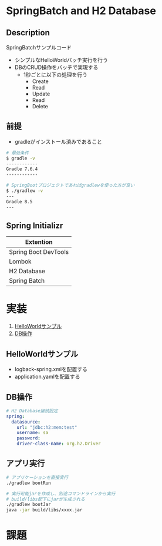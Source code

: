 # SpringBatch and H2 Database

## Description
SpringBatchサンプルコード

- シンプルなHelloWorldバッチ実行を行う
- DBのCRUD操作をバッチで実現する
  - 1秒ごとに以下の処理を行う
    - Create
    - Read
    - Update
    - Read
    - Delete

## 前提
- gradleがインストール済みであること
```bash
# 最低条件
$ gradle -v
------------
Gradle 7.6.4
------------

# SpringBootプロジェクトであればgradlewを使った方が良い
$ ./gradlew -v
---
Gradle 8.5
---
```

## Spring Initializr
|Extention|
|--|
|Spring Boot DevTools|
|Lombok|
|H2 Database|
|Spring Batch|


# 実装
1. [HelloWorldサンプル](#HelloWorldサンプル)
1. [DB操作](#DB操作)

## HelloWorldサンプル
- logback-spring.xmlを配置する
- application.yamlを配置する

## DB操作

```yaml
# H2 Database接続設定
spring:
  datasource:
    url: "jdbc:h2:mem:test"
    username: sa
    password:
    driver-class-name: org.h2.Driver
```



## アプリ実行
```bash
# アプリケーションを直接実行
./gradlew bootRun

# 実行可能jarを作成し、別途コマンドラインから実行
# build/libs配下にjarが生成される
./gradlew bootJar
java -jar build/libs/xxxx.jar
```

# 課題




